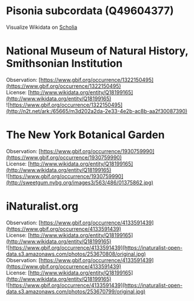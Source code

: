 
Pisonia subcordata (Q49604377)
==============================
  
Visualize Wikidata on [Scholia](https://scholia.toolforge.org/taxon/Q49604377)
# National Museum of Natural History, Smithsonian Institution
  
Observation: [https://www.gbif.org/occurrence/1322150495](https://www.gbif.org/occurrence/1322150495)  
License: [http://www.wikidata.org/entity/Q18199165](http://www.wikidata.org/entity/Q18199165)  
![https://www.gbif.org/occurrence/1322150495](http://n2t.net/ark:/65665/m3d202a2da-2e33-4e2b-ac8b-aa2f30087390)
# The New York Botanical Garden
  
Observation: [https://www.gbif.org/occurrence/1930759990](https://www.gbif.org/occurrence/1930759990)  
License: [http://www.wikidata.org/entity/Q18199165](http://www.wikidata.org/entity/Q18199165)  
![https://www.gbif.org/occurrence/1930759990](http://sweetgum.nybg.org/images3/563/486/01375862.jpg)
# iNaturalist.org
  
Observation: [https://www.gbif.org/occurrence/4133591439](https://www.gbif.org/occurrence/4133591439)  
License: [http://www.wikidata.org/entity/Q18199165](http://www.wikidata.org/entity/Q18199165)  
![https://www.gbif.org/occurrence/4133591439](https://inaturalist-open-data.s3.amazonaws.com/photos/253670808/original.jpg)  
Observation: [https://www.gbif.org/occurrence/4133591439](https://www.gbif.org/occurrence/4133591439)  
License: [http://www.wikidata.org/entity/Q18199165](http://www.wikidata.org/entity/Q18199165)  
![https://www.gbif.org/occurrence/4133591439](https://inaturalist-open-data.s3.amazonaws.com/photos/253670799/original.jpg)